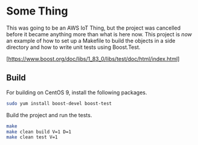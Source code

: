 # Some Thing

This was going to be an AWS IoT Thing, but the project was cancelled before
it became anything more than what is here now.  This project is _now_ an
example of how to set up a Makefile to build the objects in a side directory
and how to write unit tests using Boost.Test.

[https://www.boost.org/doc/libs/1_83_0/libs/test/doc/html/index.html]

## Build

For building on CentOS 9, install the following packages.

```sh
sudo yum install boost-devel boost-test
```

Build the project and run the tests.

```sh
make
make clean build V=1 D=1
make clean test V=1
```

